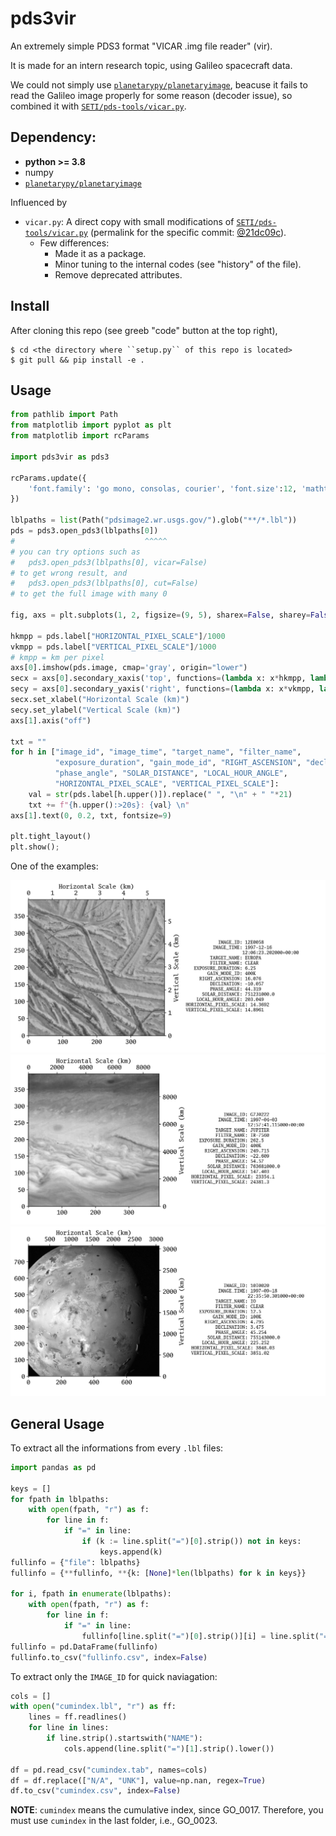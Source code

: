# pds3vir
An extremely simple PDS3 format "VICAR .img file reader" (vir).

It is made for an intern research topic, using Galileo spacecraft data.

We could not simply use [``planetarypy/planetaryimage``](https://github.com/planetarypy/planetaryimage), beacuse it fails to read the Galileo image properly for some reason (decoder issue), so combined it with [``SETI/pds-tools/vicar.py``](https://github.com/SETI/pds-tools).

## Dependency:
- **python >= 3.8**
- numpy
- [``planetarypy/planetaryimage``](https://github.com/planetarypy/planetaryimage)

Influenced by
* ``vicar.py``: A direct copy with small modifications of [``SETI/pds-tools/vicar.py``](https://github.com/SETI/pds-tools) (permalink for the specific commit: [@21dc09c](https://github.com/SETI/pds-tools/blob/3690697fa166a686d6526f195567f180c7593543/vicar.py#L1)).
  * Few differences:
    - Made it as a package.
    - Minor tuning to the internal codes (see "history" of the file).
    - Remove deprecated attributes.


## Install
After cloning this repo (see greeb "code" button at the top right),

```
$ cd <the directory where ``setup.py`` of this repo is located>
$ git pull && pip install -e .
```

## Usage
```python
from pathlib import Path
from matplotlib import pyplot as plt
from matplotlib import rcParams

import pds3vir as pds3

rcParams.update({
    'font.family': 'go mono, consolas, courier', 'font.size':12, 'mathtext.fontset':'stix',
})

lblpaths = list(Path("pdsimage2.wr.usgs.gov/").glob("**/*.lbl"))
pds = pds3.open_pds3(lblpaths[0])
#                             ^^^^^
# you can try options such as
#   pds3.open_pds3(lblpaths[0], vicar=False)
# to get wrong result, and
#   pds3.open_pds3(lblpaths[0], cut=False)
# to get the full image with many 0

fig, axs = plt.subplots(1, 2, figsize=(9, 5), sharex=False, sharey=False, gridspec_kw=None)

hkmpp = pds.label["HORIZONTAL_PIXEL_SCALE"]/1000
vkmpp = pds.label["VERTICAL_PIXEL_SCALE"]/1000
# kmpp = km per pixel
axs[0].imshow(pds.image, cmap='gray', origin="lower")
secx = axs[0].secondary_xaxis('top', functions=(lambda x: x*hkmpp, lambda x: x/hkmpp))
secy = axs[0].secondary_yaxis('right', functions=(lambda x: x*vkmpp, lambda x: x/vkmpp))
secx.set_xlabel("Horizontal Scale (km)")
secy.set_ylabel("Vertical Scale (km)")
axs[1].axis("off")

txt = ""
for h in ["image_id", "image_time", "target_name", "filter_name",
          "exposure_duration", "gain_mode_id", "RIGHT_ASCENSION", "declination",
          "phase_angle", "SOLAR_DISTANCE", "LOCAL_HOUR_ANGLE",
          "HORIZONTAL_PIXEL_SCALE", "VERTICAL_PIXEL_SCALE"]:
    val = str(pds.label[h.upper()]).replace(" ", "\n" + " "*21)
    txt += f"{h.upper():>20s}: {val} \n"
axs[1].text(0, 0.2, txt, fontsize=9)

plt.tight_layout()
plt.show();
```

One of the examples:

![](examples/ex-europa01.png)
![](examples/ex-jupiter01.png)
![](examples/ex-io01.png)




## General Usage
To extract all the informations from every ``.lbl`` files:
```python
import pandas as pd

keys = []
for fpath in lblpaths:
    with open(fpath, "r") as f:
        for line in f:
            if "=" in line:
                if (k := line.split("=")[0].strip()) not in keys:
                    keys.append(k)
fullinfo = {"file": lblpaths}
fullinfo = {**fullinfo, **{k: [None]*len(lblpaths) for k in keys}}

for i, fpath in enumerate(lblpaths):
    with open(fpath, "r") as f:
        for line in f:
            if "=" in line:
                fullinfo[line.split("=")[0].strip()][i] = line.split("=")[-1].strip()
fullinfo = pd.DataFrame(fullinfo)
fullinfo.to_csv("fullinfo.csv", index=False)
```

To extract only the ``IMAGE_ID`` for quick naviagation:
```python
cols = []
with open("cumindex.lbl", "r") as ff:
    lines = ff.readlines()
    for line in lines:
        if line.strip().startswith("NAME"):
            cols.append(line.split("=")[1].strip().lower())

df = pd.read_csv("cumindex.tab", names=cols)
df = df.replace(["N/A", "UNK"], value=np.nan, regex=True)
df.to_csv("cumindex.csv", index=False)
```
**NOTE**: ``cumindex`` means the cumulative index, since GO_0017. Therefore, you must use ``cumindex`` in the last folder, i.e., GO_0023.